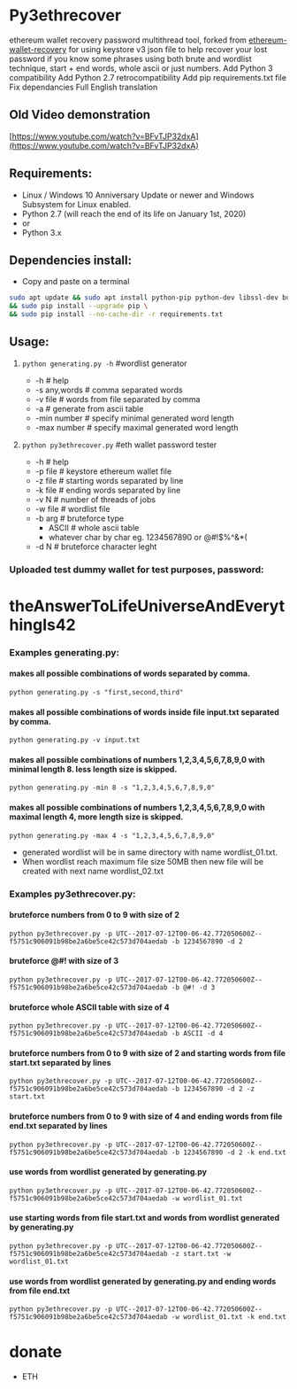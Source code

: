 # Py3ethrecover
ethereum wallet recovery password multithread tool, forked from [ethereum-wallet-recovery](https://github.com/seevik2580/ethereum-wallet-recovery) for using keystore v3 json file to help recover your lost password if you know some phrases using both brute and wordlist technique, start + end words, whole ascii or just numbers.
Add Python 3 compatibility
Add Python 2.7 retrocompatibility
Add pip requirements.txt file
Fix dependancies
Full English translation

## Old Video demonstration
[https://www.youtube.com/watch?v=BFvTJP32dxA](https://www.youtube.com/watch?v=BFvTJP32dxA)

## Requirements:
- Linux / Windows 10 Anniversary Update or newer and Windows Subsystem for Linux enabled.
- Python 2.7 (will reach the end of its life on January 1st, 2020)
- or
- Python 3.x
 
## Dependencies install:
- Copy and paste on a terminal
```bash
sudo apt update && sudo apt install python-pip python-dev libssl-dev build-essential automake pkg-config libtool libffi-dev libgmp-dev \
&& sudo pip install --upgrade pip \
&& sudo pip install --no-cache-dir -r requirements.txt
```
## Usage:

1. `python generating.py -h` #wordlist generator
    - -h                # help
    - -s any,words      # comma separated words
    - -v file           # words from file separated by comma
    - -a                # generate from ascii table
    - -min number       # specify minimal generated word length
    - -max number       # specify maximal generated word length
    
2. `python py3ethrecover.py`  #eth wallet password tester
    - -h                # help
    - -p file           # keystore ethereum wallet file
    - -z file           # starting words separated by line
    - -k file           # ending words separated by line
    - -v N              # number of threads of jobs
    - -w file           # wordlist file
    - -b arg            # bruteforce type
        - ASCII         # whole ascii table
        - whatever char by char eg. 1234567890 or @#!$%^&*(
    - -d N              # bruteforce character leght

### Uploaded test dummy wallet for test purposes, password:
# theAnswerToLifeUniverseAndEverythingIs42

### Examples generating.py:
  #### makes all possible combinations of words separated by comma. 
  `python generating.py -s "first,second,third"`      
  
  #### makes all possible combinations of words inside file input.txt separated by comma.
  `python generating.py -v input.txt`                
  
  #### makes all possible combinations of numbers 1,2,3,4,5,6,7,8,9,0 with minimal length 8. less length size is skipped.
  `python generating.py -min 8 -s "1,2,3,4,5,6,7,8,9,0"`

  #### makes all possible combinations of numbers 1,2,3,4,5,6,7,8,9,0 with maximal length 4, more length size is skipped.
  `python generating.py -max 4 -s "1,2,3,4,5,6,7,8,9,0"`

  - generated wordlist will be in same directory with name wordlist_01.txt. 
  - When wordlist reach maximum file size 50MB then new file will be created with next name wordlist_02.txt

### Examples py3ethrecover.py:
  #### bruteforce numbers from 0 to 9 with size of 2
  `python py3ethrecover.py -p UTC--2017-07-12T00-06-42.772050600Z--f5751c906091b98be2a6be5ce42c573d704aedab -b 1234567890 -d 2`
  
  #### bruteforce @#! with size of 3
  `python py3ethrecover.py -p UTC--2017-07-12T00-06-42.772050600Z--f5751c906091b98be2a6be5ce42c573d704aedab -b @#! -d 3`
  
  #### bruteforce whole ASCII table with size of 4 
  `python py3ethrecover.py -p UTC--2017-07-12T00-06-42.772050600Z--f5751c906091b98be2a6be5ce42c573d704aedab -b ASCII -d 4`
  
  #### bruteforce numbers from 0 to 9 with size of 2 and starting words from file start.txt separated by lines
  `python py3ethrecover.py -p UTC--2017-07-12T00-06-42.772050600Z--f5751c906091b98be2a6be5ce42c573d704aedab -b 1234567890 -d 2 -z start.txt`
  
  #### bruteforce numbers from 0 to 9 with size of 4 and ending words from file end.txt separated by lines
  `python py3ethrecover.py -p UTC--2017-07-12T00-06-42.772050600Z--f5751c906091b98be2a6be5ce42c573d704aedab -b 1234567890 -d 2 -k end.txt`
  
  #### use words from wordlist generated by generating.py
  `python py3ethrecover.py -p UTC--2017-07-12T00-06-42.772050600Z--f5751c906091b98be2a6be5ce42c573d704aedab -w wordlist_01.txt`
  
  #### use starting words from file start.txt and words from wordlist generated by generating.py
  `python py3ethrecover.py -p UTC--2017-07-12T00-06-42.772050600Z--f5751c906091b98be2a6be5ce42c573d704aedab -z start.txt -w wordlist_01.txt`
  
  #### use words from wordlist generated by generating.py and ending words from file end.txt
  `python py3ethrecover.py -p UTC--2017-07-12T00-06-42.772050600Z--f5751c906091b98be2a6be5ce42c573d704aedab -w wordlist_01.txt -k end.txt`
  
  # donate 
  - ETH
  
